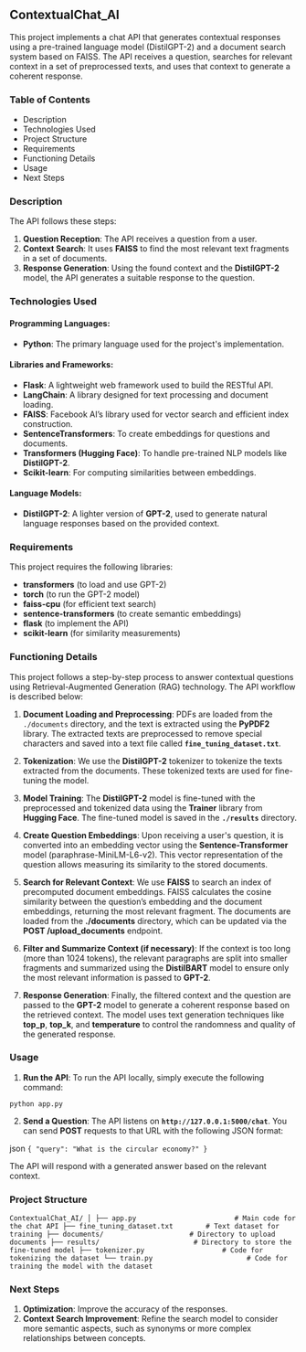## ContextualChat_AI

This project implements a chat API that generates contextual responses using a pre-trained language model (DistilGPT-2) and a document search system based on FAISS. The API receives a question, searches for relevant context in a set of preprocessed texts, and uses that context to generate a coherent response.

### Table of Contents

-   Description
-   Technologies Used
-   Project Structure
-   Requirements
-   Functioning Details
-   Usage
-   Next Steps

### Description

The API follows these steps:

1.  **Question Reception**: The API receives a question from a user.
2.  **Context Search**: It uses **FAISS** to find the most relevant text fragments in a set of documents.
3.  **Response Generation**: Using the found context and the **DistilGPT-2** model, the API generates a suitable response to the question.

### Technologies Used

#### **Programming Languages**:

-   **Python**: The primary language used for the project's implementation.

#### **Libraries and Frameworks**:

-   **Flask**: A lightweight web framework used to build the RESTful API.
-   **LangChain**: A library designed for text processing and document loading.
-   **FAISS**: Facebook AI’s library used for vector search and efficient index construction.
-   **SentenceTransformers**: To create embeddings for questions and documents.
-   **Transformers (Hugging Face)**: To handle pre-trained NLP models like **DistilGPT-2**.
-   **Scikit-learn**: For computing similarities between embeddings.

#### **Language Models**:

-   **DistilGPT-2**: A lighter version of **GPT-2**, used to generate natural language responses based on the provided context.

### Requirements
This project requires the following libraries:

-   **transformers** (to load and use GPT-2)
-   **torch** (to run the GPT-2 model)
-   **faiss-cpu** (for efficient text search)
-   **sentence-transformers** (to create semantic embeddings)
-   **flask** (to implement the API)
-   **scikit-learn** (for similarity measurements)


### Functioning Details

This project follows a step-by-step process to answer contextual questions using Retrieval-Augmented Generation (RAG) technology. The API workflow is described below:

1.  **Document Loading and Preprocessing**: PDFs are loaded from the `./documents` directory, and the text is extracted using the **PyPDF2** library. The extracted texts are preprocessed to remove special characters and saved into a text file called **`fine_tuning_dataset.txt`**.
    
2.  **Tokenization**: We use the **DistilGPT-2** tokenizer to tokenize the texts extracted from the documents. These tokenized texts are used for fine-tuning the model.
    
3.  **Model Training**: The **DistilGPT-2** model is fine-tuned with the preprocessed and tokenized data using the **Trainer** library from **Hugging Face**. The fine-tuned model is saved in the **`./results`** directory.
    
4.  **Create Question Embeddings**: Upon receiving a user's question, it is converted into an embedding vector using the **Sentence-Transformer** model (paraphrase-MiniLM-L6-v2). This vector representation of the question allows measuring its similarity to the stored documents.
    
5.  **Search for Relevant Context**: We use **FAISS** to search an index of precomputed document embeddings. FAISS calculates the cosine similarity between the question’s embedding and the document embeddings, returning the most relevant fragment. The documents are loaded from the **./documents** directory, which can be updated via the **POST /upload_documents** endpoint.
    
6.  **Filter and Summarize Context (if necessary)**: If the context is too long (more than 1024 tokens), the relevant paragraphs are split into smaller fragments and summarized using the **DistilBART** model to ensure only the most relevant information is passed to **GPT-2**.
    
7.  **Response Generation**: Finally, the filtered context and the question are passed to the **GPT-2** model to generate a coherent response based on the retrieved context. The model uses text generation techniques like **top_p**, **top_k**, and **temperature** to control the randomness and quality of the generated response.

### Usage

1.  **Run the API**: To run the API locally, simply execute the following command:

`python app.py`

2.  **Send a Question**: The API listens on **`http://127.0.0.1:5000/chat`**. You can send **POST** requests to that URL with the following JSON format:

json
`{
    "query": "What is the circular economy?"
}` 

The API will respond with a generated answer based on the relevant context.

### Project Structure

`ContextualChat_AI/
│
├── app.py                        # Main code for the chat API
├── fine_tuning_dataset.txt        # Text dataset for training
├── documents/                     # Directory to upload documents
├── results/                       # Directory to store the fine-tuned model
├── tokenizer.py                   # Code for tokenizing the dataset
└── train.py                       # Code for training the model with the dataset` 

### Next Steps

1.  **Optimization**: Improve the accuracy of the responses.
2.  **Context Search Improvement**: Refine the search model to consider more semantic aspects, such as synonyms or more complex relationships between concepts.
